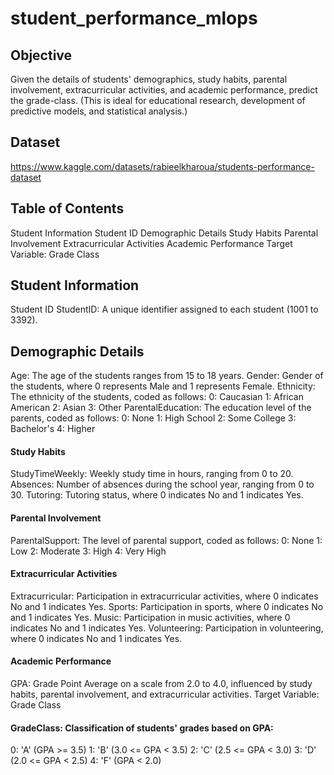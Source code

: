 # student_performance_mlops

## Objective
Given the details of students' demographics, study habits, parental involvement, extracurricular activities, and academic performance, predict the grade-class.
(This is ideal for educational research, development of predictive models, and statistical analysis.)

## Dataset
https://www.kaggle.com/datasets/rabieelkharoua/students-performance-dataset

## Table of Contents
Student Information
Student ID
Demographic Details
Study Habits
Parental Involvement
Extracurricular Activities
Academic Performance
Target Variable: Grade Class

## Student Information
Student ID
StudentID: A unique identifier assigned to each student (1001 to 3392).

## Demographic Details

Age: The age of the students ranges from 15 to 18 years.
Gender: Gender of the students, where 0 represents Male and 1 represents Female.
Ethnicity: The ethnicity of the students, coded as follows:
0: Caucasian
1: African American
2: Asian
3: Other
ParentalEducation: The education level of the parents, coded as follows:
0: None
1: High School
2: Some College
3: Bachelor's
4: Higher

#### Study Habits

StudyTimeWeekly: Weekly study time in hours, ranging from 0 to 20.
Absences: Number of absences during the school year, ranging from 0 to 30.
Tutoring: Tutoring status, where 0 indicates No and 1 indicates Yes.

#### Parental Involvement
ParentalSupport: The level of parental support, coded as follows:
0: None
1: Low
2: Moderate
3: High
4: Very High

#### Extracurricular Activities
Extracurricular: Participation in extracurricular activities, where 0 indicates No and 1 indicates Yes.
Sports: Participation in sports, where 0 indicates No and 1 indicates Yes.
Music: Participation in music activities, where 0 indicates No and 1 indicates Yes.
Volunteering: Participation in volunteering, where 0 indicates No and 1 indicates Yes.

#### Academic Performance
GPA: Grade Point Average on a scale from 2.0 to 4.0, influenced by study habits, parental involvement, and extracurricular activities.
Target Variable: Grade Class

#### GradeClass: Classification of students' grades based on GPA:
0: 'A' (GPA >= 3.5)
1: 'B' (3.0 <= GPA < 3.5)
2: 'C' (2.5 <= GPA < 3.0)
3: 'D' (2.0 <= GPA < 2.5)
4: 'F' (GPA < 2.0)

